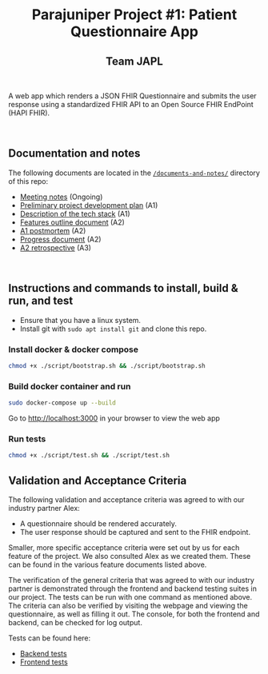 <h1 align="center">Parajuniper Project #1: Patient Questionnaire App</h1>
<h2 align="center">Team JAPL</h2>

<br/>

A web app which renders a JSON FHIR Questionnaire and submits the user response using a standardized FHIR API to an Open Source FHIR EndPoint (HAPI FHIR).

<br/>

## Documentation and notes
The following documents are located in the [`/documents-and-notes/`](documents-and-notes/) directory of this repo:
-  [Meeting notes](documents-and-notes/meeting-notes.md) (Ongoing)
-  [Preliminary project development plan](documents-and-notes/project-dev-plan.md) (A1)
-  [Description of the tech stack](documents-and-notes/tech-stack.md) (A1)
-  [Features outline document](documents-and-notes/features.md) (A2)
-  [A1 postmortem](documents-and-notes/a1-postmortem.md) (A2)
-  [Progress document](documents-and-notes/progress.md) (A2)
-  [A2 retrospective](documents-and-notes/a2-retrospective.md) (A3)

<br/>

## Instructions and commands to install, build & run, and test

- Ensure that you have a linux system.
- Install git with `sudo apt install git` and clone this repo.

### Install docker & docker compose

```bash
chmod +x ./script/bootstrap.sh && ./script/bootstrap.sh
```

### Build docker container and run

```bash
sudo docker-compose up --build
```

Go to [http://localhost:3000](http://localhost:3000) in your browser to view the web app

### Run tests

```bash
chmod +x ./script/test.sh && ./script/test.sh
```


## Validation and Acceptance Criteria

The following validation and acceptance criteria was agreed to with our industry partner Alex:
- A questionnaire should be rendered accurately.
- The user response should be captured and sent to the FHIR endpoint.

Smaller, more specific acceptance criteria were set out by us for each feature of the project. We also consulted Alex as we created them. These can be found in the various feature documents listed above.

The verification of the general criteria that was agreed to with our industry partner is demonstrated through the frontend and backend testing suites in our project. The tests can be run with one command as mentioned above. The criteria can also be verified by visiting the webpage and viewing the questionnaire, as well as filling it out. The console, for both the frontend and backend, can be checked for log output.

Tests can be found here:
- [Backend tests](backend/__tests__/app.test.js)
- [Frontend tests](frontend/src/App.test.js)